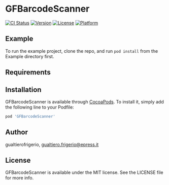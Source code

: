 # GFBarcodeScanner

[![CI Status](https://img.shields.io/travis/gualtierofrigerio/GFBarcodeScanner.svg?style=flat)](https://travis-ci.org/gualtierofrigerio/GFBarcodeScanner)
[![Version](https://img.shields.io/cocoapods/v/GFBarcodeScanner.svg?style=flat)](https://cocoapods.org/pods/GFBarcodeScanner)
[![License](https://img.shields.io/cocoapods/l/GFBarcodeScanner.svg?style=flat)](https://cocoapods.org/pods/GFBarcodeScanner)
[![Platform](https://img.shields.io/cocoapods/p/GFBarcodeScanner.svg?style=flat)](https://cocoapods.org/pods/GFBarcodeScanner)

## Example

To run the example project, clone the repo, and run `pod install` from the Example directory first.

## Requirements

## Installation

GFBarcodeScanner is available through [CocoaPods](https://cocoapods.org). To install
it, simply add the following line to your Podfile:

```ruby
pod 'GFBarcodeScanner'
```

## Author

gualtierofrigerio, gualtiero.frigerio@epress.it

## License

GFBarcodeScanner is available under the MIT license. See the LICENSE file for more info.
